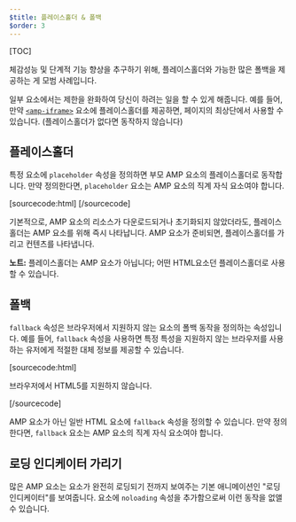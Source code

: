 ```yaml
---
$title: 플레이스홀더 & 폴백
$order: 3
---
```

[TOC]

체감성능 및 단계적 기능 향상을 추구하기 위해,
플레이스홀더와 가능한 많은 폴백을 제공하는 게 모범 사례입니다.

일부 요소에서는 제한을 완화하여 당신이 하려는 일을 할 수 있게 해줍니다.
예를 들어, 만약 [`<amp-iframe>`](/docs/reference/components/amp-iframe.html#iframe-with-placeholder) 요소에 플레이스홀더를 제공하면,
페이지의 최상단에서 사용할 수 있습니다. (플레이스홀더가 없다면 동작하지 않습니다)

## 플레이스홀더

특정 요소에 `placeholder` 속성을 정의하면 부모 AMP 요소의 플레이스홀더로 동작합니다.
만약 정의한다면, `placeholder` 요소는 AMP 요소의 직계 자식 요소여야 합니다.

[sourcecode:html]
<amp-anim src="animated.gif" width=466 height=355 layout="responsive">
    <amp-img placeholder src="preview.png" layout="fill"></amp-img>
</amp-anim>
[/sourcecode]

기본적으로, AMP 요소의 리소스가 다운로드되거나 초기화되지 않았더라도,
플레이스홀더는 AMP 요소를 위해 즉시 나타납니다.
AMP 요소가 준비되면, 플레이스홀더를 가리고 컨텐츠를 나타냅니다.

<aside class="note">
  <strong>노트:</strong>
  <span>플레이스홀더는 AMP 요소가 아닙니다; 어떤 HTML요소던 플레이스홀더로 사용할 수 있습니다.</span>
</aside>

## 폴백

`fallback` 속성은 브라우저에서 지원하지 않는 요소의 폴백 동작을 정의하는 속성입니다.
예를 들어, `fallback` 속성을 사용하면 특정 특성을 지원하지 않는 브라우저를 사용하는 유저에게 적절한 대체 정보를 제공할 수 있습니다.


[sourcecode:html]
<amp-video width=400 height=300 src="https://yourhost.com/videos/myvideo.mp4"
    poster="myvideo-poster.jpg">
  <div fallback>
    <p>브라우저에서 HTML5를 지원하지 않습니다.</p>
  </div>
</amp-video>
[/sourcecode]

AMP 요소가 아닌 일반 HTML 요소에 `fallback` 속성을 정의할 수 있습니다.
만약 정의한다면, `fallback` 요소는 AMP 요소의 직계 자식 요소여야 합니다.

## 로딩 인디케이터 가리기

많은 AMP 요소는 요소가 완전히 로딩되기 전까지 보여주는 기본 애니메이션인 "로딩 인디케이터"를 보여줍니다.
요소에 `noloading` 속성을 추가함으로써 이런 동작을 없앨 수 있습니다.
